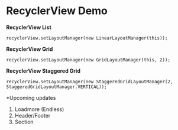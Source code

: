 # RecyclerView Demo
**RecyclerView List** 

`recyclerView.setLayoutManager(new LinearLayoutManager(this));`


**RecyclerView Grid** 

`recyclerView.setLayoutManager(new GridLayoutManager(this, 2));`

**RecyclerView Staggered Grid** 

`recyclerView.setLayoutManager(new StaggeredGridLayoutManager(2, StaggeredGridLayoutManager.VERTICAL));`

*Upcoming updates

1. Loadmore (Endless)
2. Header/Footer
3. Section
